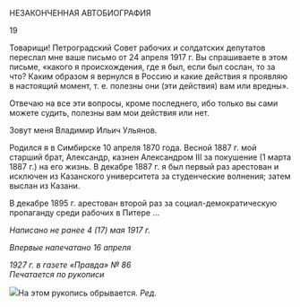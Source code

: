НЕЗАКОНЧЕННАЯ АВТОБИОГРАФИЯ

  

19

  

Товарищи! Петроградский Совет рабочих и солдатских депутатов переслал мне ваше письмо от 24 апреля 1917 г. Вы спрашиваете в этом письме, «какого я происхождения, где я был, если был сослан, то за что? Каким образом я вернулся в Россию и какие дей­ствия я проявляю в настоящий момент, т. е. полезны они (эти действия) вам или вред­ны».

Отвечаю на все эти вопросы, кроме последнего, ибо только вы сами можете судить, полезны вам мои действия или нет.

Зовут меня Владимир Ильич Ульянов.

Родился я в Симбирске 10 апреля 1870 года. Весной 1887 г. мой старший брат, Алек­сандр, казнен Александром III за покушение (1 марта 1887 г.) на его жизнь. В декабре 1887 г. я был первый раз арестован и исключен из Казанского университета за студен­ческие волнения; затем выслан из Казани.

В декабре 1895 г. арестован второй раз за социал-демократическую пропаганду сре­ди рабочих в Питере ...

_Написано не ранее 4 (17) мая 1917 г._

_Впервые напечатано 16 апреля_

_1927 г. в газете «Правда» № 86                                                            Печатается по рукописи_

![](file:///C:/Users/bot32/AppData/Local/Temp/msohtmlclip1/01/clip_image001.png)На этом рукопись обрывается. _Ред._